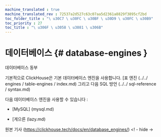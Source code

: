 ```yaml
--- 
machine_translated : true 
machine_translated_rev : 72537a2d527c63c07aa5d2361a8829f3895cf2bd 
toc_folder_title : "\ u30C7 \ u30FC \ u30BF \ u30D9 \ u30FC \ u30B9" 
toc_priority : 27 
toc_title : "\ u306F \ u3058 \ u3081 \ u306B" 
--- 
```


# 데이터베이스 {# database-engines } 

데이터베이스 동부 

기본적으로 ClickHouse은 기본 데이터베이스 엔진을 사용합니다. [표 엔진 (../../ engines / table-engines / index.md) 그리고 다음 SQL 방언 (../../ sql-reference / syntax.md) 

다음 데이터베이스 엔진을 사용할 수 있습니다 : 

- [MySQL] (mysql.md) 

- [게으른 (lazy.md) 

원본 기사 (https://clickhouse.tech/docs/en/database_engines/) <! - hide ->
